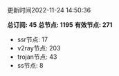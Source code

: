 更新时间2022-11-24 14:50:36

**总订阅: 45**
**总节点: 1195**
**有效节点: 271**
- ssr节点: 17
- v2ray节点: 203
- trojan节点: 43
- ss节点: 8
